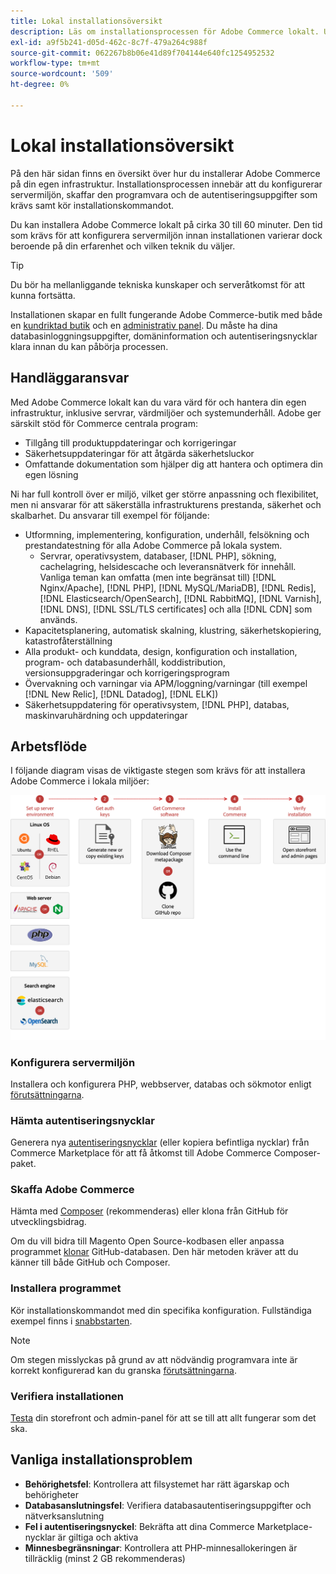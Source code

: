 ```yaml
---
title: Lokal installationsöversikt
description: Läs om installationsprocessen för Adobe Commerce lokalt. Upptäck serverkrav, konfigurationssteg och bästa praxis för driftsättning.
exl-id: a9f5b241-d05d-462c-8c7f-479a264c988f
source-git-commit: 062267b8b06e41d89f704144e640fc1254952532
workflow-type: tm+mt
source-wordcount: '509'
ht-degree: 0%

---
```



# Lokal installationsöversikt

På den här sidan finns en översikt över hur du installerar Adobe Commerce på din egen infrastruktur. Installationsprocessen innebär att du konfigurerar servermiljön, skaffar den programvara och de autentiseringsuppgifter som krävs samt kör installationskommandot.

Du kan installera Adobe Commerce lokalt på cirka 30 till 60 minuter. Den tid som krävs för att konfigurera servermiljön innan installationen varierar dock beroende på din erfarenhet och vilken teknik du väljer.

>[!TIP]
>
>Du bör ha mellanliggande tekniska kunskaper och serveråtkomst för att kunna fortsätta.

Installationen skapar en fullt fungerande Adobe Commerce-butik med både en [kundriktad butik](https://experienceleague.adobe.com/sv/docs/commerce-admin/start/storefront/storefront) och en [administrativ panel](https://experienceleague.adobe.com/sv/docs/commerce-admin/start/admin/admin). Du måste ha dina databasinloggningsuppgifter, domäninformation och autentiseringsnycklar klara innan du kan påbörja processen.

## Handläggaransvar

Med Adobe Commerce lokalt kan du vara värd för och hantera din egen infrastruktur, inklusive servrar, värdmiljöer och systemunderhåll. Adobe ger särskilt stöd för Commerce centrala program:

- Tillgång till produktuppdateringar och korrigeringar
- Säkerhetsuppdateringar för att åtgärda säkerhetsluckor
- Omfattande dokumentation som hjälper dig att hantera och optimera din egen lösning

Ni har full kontroll över er miljö, vilket ger större anpassning och flexibilitet, men ni ansvarar för att säkerställa infrastrukturens prestanda, säkerhet och skalbarhet. Du ansvarar till exempel för följande:

- Utformning, implementering, konfiguration, underhåll, felsökning och prestandatestning för alla Adobe Commerce på lokala system.
   - Servrar, operativsystem, databaser, [!DNL PHP], sökning, cachelagring, helsidescache och leveransnätverk för innehåll. Vanliga teman kan omfatta (men inte begränsat till) [!DNL Nginx/Apache], [!DNL PHP], [!DNL MySQL/MariaDB], [!DNL Redis], [!DNL Elasticsearch/OpenSearch], [!DNL RabbitMQ], [!DNL Varnish], [!DNL DNS], [!DNL SSL/TLS certificates] och alla [!DNL CDN] som används.
- Kapacitetsplanering, automatisk skalning, klustring, säkerhetskopiering, katastrofåterställning
- Alla produkt- och kunddata, design, konfiguration och installation, program- och databasunderhåll, koddistribution, versionsuppgraderingar och korrigeringsprogram
- Övervakning och varningar via APM/loggning/varningar (till exempel [!DNL New Relic], [!DNL Datadog], [!DNL ELK])
- Säkerhetsuppdatering för operativsystem, [!DNL PHP], databas, maskinvaruhärdning och uppdateringar

## Arbetsflöde

I följande diagram visas de viktigaste stegen som krävs för att installera Adobe Commerce i lokala miljöer:

![Så här fungerar installationen](../assets/installation/on-premises-install.drawio.svg)

### Konfigurera servermiljön

Installera och konfigurera PHP, webbserver, databas och sökmotor enligt [förutsättningarna](prerequisites/overview.md).

### Hämta autentiseringsnycklar

Generera nya [autentiseringsnycklar](prerequisites/authentication-keys.md) (eller kopiera befintliga nycklar) från Commerce Marketplace för att få åtkomst till Adobe Commerce Composer-paket.

### Skaffa Adobe Commerce

Hämta med [Composer](prerequisites/commerce.md) (rekommenderas) eller klona från GitHub för utvecklingsbidrag.

Om du vill bidra till Magento Open Source-kodbasen eller anpassa programmet [klonar](https://developer.adobe.com/commerce/contributor/guides/install/clone-repository/) GitHub-databasen. Den här metoden kräver att du känner till både GitHub och Composer.

### Installera programmet

Kör installationskommandot med din specifika konfiguration. Fullständiga exempel finns i [snabbstarten](composer.md).

>[!NOTE]
>
>Om stegen misslyckas på grund av att nödvändig programvara inte är korrekt konfigurerad kan du granska [förutsättningarna](prerequisites/overview.md).

### Verifiera installationen

[Testa](next-steps/verify.md) din storefront och admin-panel för att se till att allt fungerar som det ska.

## Vanliga installationsproblem

- **Behörighetsfel**: Kontrollera att filsystemet har rätt ägarskap och behörigheter
- **Databasanslutningsfel**: Verifiera databasautentiseringsuppgifter och nätverksanslutning
- **Fel i autentiseringsnyckel**: Bekräfta att dina Commerce Marketplace-nycklar är giltiga och aktiva
- **Minnesbegränsningar**: Kontrollera att PHP-minnesallokeringen är tillräcklig (minst 2 GB rekommenderas)

